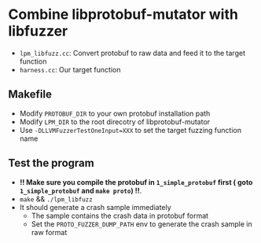 # Combine libprotobuf-mutator with libfuzzer

* `lpm_libfuzz.cc`: Convert protobuf to raw data and feed it to the target function
* `harness.cc`: Our target function  

## Makefile
* Modify `PROTOBUF_DIR` to your own protobuf installation path  
* Modify `LPM_DIR` to the root direcotry of libprotobuf-mutator  
* Use `-DLLVMFuzzerTestOneInput=XXX` to set the target fuzzing function name

## Test the program  
* **!! Make sure you compile the protobuf in `1_simple_protobuf` first ( goto `1_simple_protobuf` and `make proto`) !!**.
* `make` && `./lpm_libfuzz`
* It should generate a crash sample immediately  
    * The sample contains the crash data in protobuf format  
    * Set the `PROTO_FUZZER_DUMP_PATH` env to generate the crash sample in raw format

